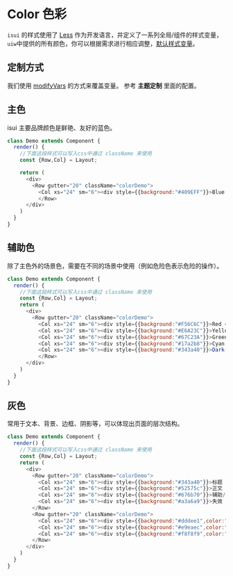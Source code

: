 Color 色彩
===

`isui` 的样式使用了 [Less](https://github.com/less/less.js) 作为开发语言，并定义了一系列全局/组件的样式变量，`uiw`中提供的所有颜色，你可以根据需求进行相应调整，[默认样式变量](http://lesscss.org/usage/#using-less-in-the-browser-modify-variables)。


## 定制方式

我们使用 [modifyVars](http://lesscss.org/usage/#using-less-in-the-browser-modify-variables) 的方式来覆盖变量。 参考 **主题定制** 里面的配置。

## 主色

isui 主要品牌颜色是鲜艳、友好的蓝色。

<!--DemoStart--> 
```js
class Demo extends Component {
  render() {
    //下面这段样式可以写入css中通过 className 来使用
    const {Row,Col} = Layout;

    return (
      <div>
        <Row gutter="20" className="colorDemo">
          <Col xs="24" sm="6"><div style={{background:"#409EFF"}}>Blue <span>#409EFF</span></div></Col>
          </Row>
      </div>
    )
  }
}
```
<!--End-->

## 辅助色

除了主色外的场景色，需要在不同的场景中使用（例如危险色表示危险的操作）。

<!--DemoStart--> 
```js
class Demo extends Component {
  render() {
    //下面这段样式可以写入css中通过 className 来使用
    const {Row,Col} = Layout;
    return (
      <div>
        <Row gutter="20" className="colorDemo">
          <Col xs="24" sm="6"><div style={{background:"#F56C6C"}}>Red <span>#F56C6C</span></div></Col>
          <Col xs="24" sm="6"><div style={{background:"#E6A23C"}}>Yellow <span>#E6A23C</span></div></Col>
          <Col xs="24" sm="6"><div style={{background:"#67C23A"}}>Green <span>#67C23A</span></div></Col>
          <Col xs="24" sm="6"><div style={{background:"#17a2b8"}}>Cyan <span>#17a2b8</span></div></Col>
          <Col xs="24" sm="6"><div style={{background:"#343a40"}}>Dark(暗) <span>#343a40</span></div></Col>
          </Row>
      </div>
    )
  }
}
```
<!--End-->

## 灰色

常用于文本、背景、边框、阴影等，可以体现出页面的层次结构。

<!--DemoStart--> 
```js
class Demo extends Component {
  render() {
    //下面这段样式可以写入css中通过 className 来使用
    const {Row,Col} = Layout;
    return (
      <div>
        <Row gutter="20" className="colorDemo">
          <Col xs="24" sm="6"><div style={{background:"#343a40"}}>标题 Title <span>#343a40</span></div></Col>
          <Col xs="24" sm="6"><div style={{background:"#52575c"}}>正文 Content <span>#52575c</span></div></Col>
          <Col xs="24" sm="6"><div style={{background:"#676b70"}}>辅助/图标 Sub Color <span>#676b70</span></div></Col>
          <Col xs="24" sm="6"><div style={{background:"#a3a6a9"}}>失效 Disabled <span>#a3a6a9</span></div></Col>
        </Row>
        <Row gutter="20" className="colorDemo">
          <Col xs="24" sm="6"><div style={{background:"#dddee1",color:"#676b70"}}>边框 Border <span>#dddee1</span></div></Col>
          <Col xs="24" sm="6"><div style={{background:"#e9eaec",color:"#676b70"}}>分割线 Divider <span>#e9eaec</span></div></Col>
          <Col xs="24" sm="6"><div style={{background:"#f8f8f9",color:"#676b70"}}>背景 Background <span>#f8f8f9</span></div></Col>
        </Row>
      </div>
    )
  }
}
```
<!--End-->